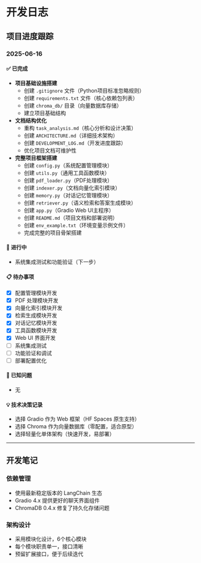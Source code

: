 # 开发日志

## 项目进度跟踪

### 2025-06-16

#### ✅ 已完成
- **项目基础设施搭建**
  - 创建 `.gitignore` 文件（Python项目标准忽略规则）
  - 创建 `requirements.txt` 文件（核心依赖包列表）
  - 创建 `chroma_db/` 目录（向量数据库存储）
  - 建立项目基础结构
- **文档结构优化**
  - 重构 `task_analysis.md`（核心分析和设计决策）
  - 创建 `ARCHITECTURE.md`（详细技术架构）
  - 创建 `DEVELOPMENT_LOG.md`（开发进度跟踪）
  - 优化项目文档可维护性
- **完整项目框架搭建**
  - 创建 `config.py`（系统配置管理模块）
  - 创建 `utils.py`（通用工具函数模块）
  - 创建 `pdf_loader.py`（PDF处理模块）
  - 创建 `indexer.py`（文档向量化索引模块）
  - 创建 `memory.py`（对话记忆管理模块）
  - 创建 `retriever.py`（语义检索和答案生成模块）
  - 创建 `app.py`（Gradio Web UI主程序）
  - 创建 `README.md`（项目文档和部署说明）
  - 创建 `env_example.txt`（环境变量示例文件）
  - 完成完整的项目骨架搭建

#### 🚧 进行中
- 系统集成测试和功能验证（下一步）

#### 📋 待办事项
- [x] 配置管理模块开发
- [x] PDF 处理模块开发
- [x] 向量化索引模块开发
- [x] 检索生成模块开发
- [x] 对话记忆模块开发
- [x] 工具函数模块开发
- [x] Web UI 界面开发
- [ ] 系统集成测试
- [ ] 功能验证和调试
- [ ] 部署配置优化

#### 🐛 已知问题
- 无

#### 💡 技术决策记录
- 选择 Gradio 作为 Web 框架（HF Spaces 原生支持）
- 选择 Chroma 作为向量数据库（零配置，适合原型）
- 选择轻量化单体架构（快速开发，易部署）

---

## 开发笔记

### 依赖管理
- 使用最新稳定版本的 LangChain 生态
- Gradio 4.x 提供更好的聊天界面组件
- ChromaDB 0.4.x 修复了持久化存储问题

### 架构设计
- 采用模块化设计，6个核心模块
- 每个模块职责单一，接口清晰
- 预留扩展接口，便于后续迭代
